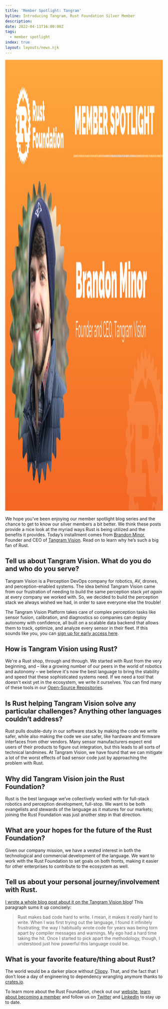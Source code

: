 ```yaml
---
title: 'Member Spotlight: Tangram'
byline: Introducing Tangram, Rust Foundation Silver Member
description:
date: 2022-04-11T16:00:00Z
tags:
  - member spotlight
index: true
layout: layouts/news.njk
---
```


<img alt="Alexandru Radovici" width="2560" height="1440" src="/img/news/2022-04-11-member-spotlight-tangram/member-spotlight-brandon-minor.png" />

We hope you’ve been enjoying our member spotlight blog series and the chance to get to know our silver members a bit better. We think these posts provide a nice look at the myriad ways Rust is being utilized and the benefits it provides. Today’s installment comes from [Brandon Minor](https://www.linkedin.com/in/bminortx/), Founder and CEO of [Tangram Vision](https://www.tangramvision.com/). Read on to learn why he’s such a big fan of Rust.

## Tell us about Tangram Vision. What do you do and who do you serve?

Tangram Vision is a Perception DevOps company for robotics, AV, drones, and perception-enabled systems. The idea behind Tangram Vision came from our frustration of needing to build the same perception stack&nbsp;*yet again* at every company we worked with. So, we decided to build the perception stack we always wished we had, in order to save everyone else the trouble\!

The Tangram Vision Platform takes care of complex perception tasks like sensor fusion, calibration, and diagnostics so companies can deploy autonomy with confidence, all built on a scalable data backend that allows them to track, optimize, and analyze every sensor in their fleet. If this sounds like you, you can [sign up for early access here](https://hub.tangramvision.com/).

## How is Tangram Vision using Rust?

We're a Rust shop, through and through. We started with Rust from the very beginning, and – like a growing number of our peers in the world of robotics and autonomy – we believe it's now the best language to bring the stability and speed that these sophisticated systems need. If we need a tool that doesn't exist yet in the ecosystem, we write it ourselves. You can find many of these tools in our [Open-Source Repositories](https://gitlab.com/tangram-vision/oss).

## Is Rust helping Tangram Vision solve any particular challenges? Anything other languages couldn’t address?

Rust pulls double-duty in our software stack by making the code we write safer, while also making the code we *use* safer, like hardware and firmware interfaces from other vendors. Many sensor manufacturers expect end users of their products to figure out integration, but this leads to all sorts of technical landmines. At Tangram Vision, we have found that we can mitigate a lot of the worst effects of bad sensor code just by approaching the problem with Rust.

## Why did Tangram Vision join the Rust Foundation?

Rust is the best language we’ve collectively worked with for full-stack robotics and perception development, full-stop. We want to be both evangelists and stewards of the language as it matures for our markets; joining the Rust Foundation was just another step in that direction.

## What are your hopes for the future of the Rust Foundation?

Given our company mission, we have a vested interest in both the technological and commercial development of the language. We want to work with the Rust Foundation to set goals on both fronts, making it easier for other enterprises to contribute to the ecosystem as well.

## Tell us about your personal journey/involvement with Rust.

[I wrote a whole blog post about it on the Tangram Vision blog](https://www.tangramvision.com/blog/why-were-choosing-rust)! This paragraph sums it up concisely:

> Rust makes bad code hard to write. I mean, it makes it *really* hard to write. When I was first trying out the language, I found it infinitely frustrating; the way I habitually wrote code for years was being torn apart by compiler messages and warnings. My ego had a hard time taking the hit. Once I started to pick apart the methodology, though, I understood just how powerful this language could be.

## What is your favorite feature/thing about Rust?

The world would be a darker place without <u>Clippy</u>. That, and the fact that I don’t lose a day of engineering to dependency wrangling anymore thanks to <u>crates.io</u>.

To learn more about the Rust Foundation, check out our [website](https://foundation.rust-lang.org/), [learn about becoming a member](https://foundation.rust-lang.org/info/become-a-member/) and follow us on [Twitter](https://twitter.com/rust_foundation) and [LinkedIn](https://www.linkedin.com/company/rust-foundation/) to stay up to date.
